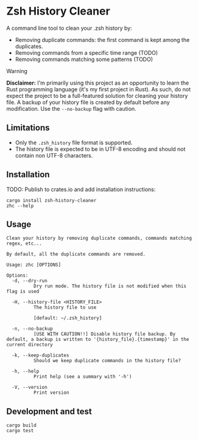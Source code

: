 # Zsh History Cleaner

A command line tool to clean your .zsh history by:

- Removing duplicate commands: the first command is kept among the duplicates.
- Removing commands from a specific time range (TODO)
- Removing commands matching some patterns (TODO)

> [!WARNING]  
> **Disclaimer:** I'm primarily using this project as an opportunity to learn the Rust programming language (it's my
> first project in Rust). As such, do not expect the project to be a full-featured solution for cleaning your history
> file. A backup of your history file is created by default before any modification. Use the
`--no-backup` flag with caution.

## Limitations

- Only the `.zsh_history` file format is supported.
- The history file is expected to be in UTF-8 encoding and should not contain non UTF-8 characters.

## Installation

TODO: Publish to crates.io and add installation instructions:

```shell
cargo install zsh-history-cleaner
zhc --help
```

## Usage

```
Clean your history by removing duplicate commands, commands matching regex, etc...

By default, all the duplicate commands are removed.

Usage: zhc [OPTIONS]

Options:
  -d, --dry-run
          Dry run mode. The history file is not modified when this flag is used

  -H, --history-file <HISTORY_FILE>
          The history file to use

          [default: ~/.zsh_history]

  -n, --no-backup
          [USE WITH CAUTION!!] Disable history file backup. By default, a backup is written to '{history_file}.{timestamp}' in the current directory

  -k, --keep-duplicates
          Should we keep duplicate commands in the history file?

  -h, --help
          Print help (see a summary with '-h')

  -V, --version
          Print version

```

## Development and test

```shell
cargo build
cargo test
```

